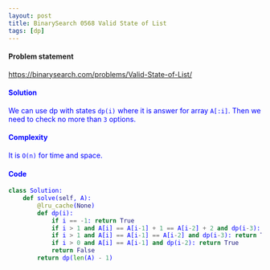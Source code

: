 ```yaml
---
layout: post
title: BinarySearch 0568 Valid State of List
tags: [dp]
---
```


#### Problem statement

<a href="https://binarysearch.com/problems/Valid-State-of-List/"> <font color = blue>https://binarysearch.com/problems/Valid-State-of-List/

#### Solution
We can use dp with states `dp(i)` where it is answer for array `A[:i]`. Then we need to check no more than `3` options.

#### Complexity
It is `O(n)` for time and space.

#### Code
```python
class Solution:
    def solve(self, A):
        @lru_cache(None)
        def dp(i):
            if i == -1: return True
            if i > 1 and A[i] == A[i-1] + 1 == A[i-2] + 2 and dp(i-3): return True
            if i > 1 and A[i] == A[i-1] == A[i-2] and dp(i-3): return True
            if i > 0 and A[i] == A[i-1] and dp(i-2): return True
            return False
        return dp(len(A) - 1)
```

